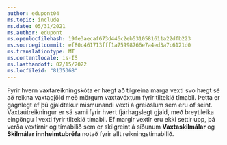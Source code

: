 ```yaml
---
author: edupont04
ms.topic: include
ms.date: 05/31/2021
ms.author: edupont
ms.openlocfilehash: 19fe3aecaf673d446c2eb5310581611a22dfb223
ms.sourcegitcommit: ef80c461713fff1a75998766e7a4ed3a7c6121d0
ms.translationtype: MT
ms.contentlocale: is-IS
ms.lasthandoff: 02/15/2022
ms.locfileid: "8135368"
---
```

Fyrir hvern vaxtareikningskóta er hægt að tilgreina marga vexti svo hægt sé að reikna vaxtagjöld með mörgum vaxtavöxtum fyrir tiltekið tímabil. Þetta er gagnlegt ef þú gjaldtekur mismunandi vexti á greiðslum sem eru of seint. Vaxtaútreikningur er sá sami fyrir hvert fjárhagslegt gjald, með breytileika eingöngu í vexti fyrir tiltekið tímabil. Ef margir vextir eru ekki settir upp, þá verða vextirnir og tímabilið sem er skilgreint á síðunum **Vaxtaskilmálar** og **Skilmálar innheimtubréfa** notað fyrir allt reikningstímabilið.